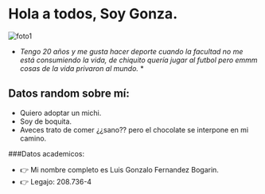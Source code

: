 # Hola a todos, Soy Gonza. 

![foto1](https://user-images.githubusercontent.com/129696566/230173540-3e2022cc-c3e3-4a0a-b9cc-2937678a0efc.jpg)


* *Tengo 20 años y me gusta hacer deporte cuando la facultad no me está consumiendo la vida, de chiquito quería jugar al futbol pero emmm cosas de la vida privaron al mundo.* *
## Datos random sobre mí: 
* Quiero adoptar un michi.
* Soy de boquita.
* Aveces trato de comer ¿¿sano?? pero el chocolate se interpone en mi camino.




###Datos academicos:
* :point_right: Mi nombre completo es Luis Gonzalo Fernandez Bogarin. 
* :point_right: Legajo: 208.736-4
